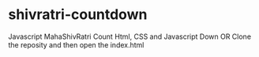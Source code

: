 # shivratri-countdown
Javascript MahaShivRatri Count Html, CSS and Javascript
Down OR Clone the reposity
and then open the index.html 
